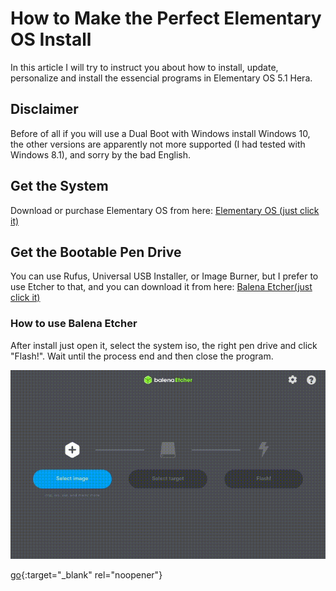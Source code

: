 # How to Make the Perfect Elementary OS Install

In this article I will try to instruct you about how to install, update, personalize and install the essencial programs in
Elementary OS 5.1 Hera.

## Disclaimer

Before of all if you will use a Dual Boot with Windows install Windows 10, the other versions are apparently not more supported
(I had tested with Windows 8.1), and sorry by the bad English.

## Get the System

Download or purchase Elementary OS from here: [Elementary OS (just click it)](https://elementary.io/)

## Get the Bootable Pen Drive
You can use Rufus, Universal USB Installer, or Image Burner, but I prefer to use Etcher to that, and you can download it from
here: [Balena Etcher(just click it)](https://www.balena.io/etcher/)

### How to use Balena Etcher

After install just open it, select the system iso, the right pen drive and click "Flash!". Wait until the process end and then 
close the program.

![](gifs/etcher-tutorial.gif)

[go](http://stackoverflow.com){:target="_blank" rel="noopener"}
